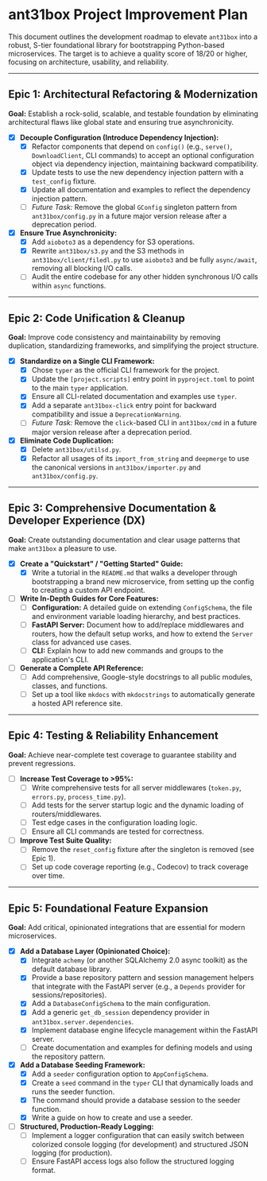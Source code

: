 # ant31box Project Improvement Plan

This document outlines the development roadmap to elevate `ant31box` into a robust, S-tier foundational library for bootstrapping Python-based microservices. The target is to achieve a quality score of 18/20 or higher, focusing on architecture, usability, and reliability.

---

## Epic 1: Architectural Refactoring & Modernization

**Goal:** Establish a rock-solid, scalable, and testable foundation by eliminating architectural flaws like global state and ensuring true asynchronicity.

-   [x] **Decouple Configuration (Introduce Dependency Injection):**
    -   [x] Refactor components that depend on `config()` (e.g., `serve()`, `DownloadClient`, CLI commands) to accept an optional configuration object via dependency injection, maintaining backward compatibility.
    -   [x] Update tests to use the new dependency injection pattern with a `test_config` fixture.
    -   [x] Update all documentation and examples to reflect the dependency injection pattern.
    -   [ ] *Future Task:* Remove the global `GConfig` singleton pattern from `ant31box/config.py` in a future major version release after a deprecation period.

-   [x] **Ensure True Asynchronicity:**
    -   [x] Add `aioboto3` as a dependency for S3 operations.
    -   [x] Rewrite `ant31box/s3.py` and the S3 methods in `ant31box/client/filedl.py` to use `aioboto3` and be fully `async/await`, removing all blocking I/O calls.
    -   [ ] Audit the entire codebase for any other hidden synchronous I/O calls within `async` functions.

---

## Epic 2: Code Unification & Cleanup

**Goal:** Improve code consistency and maintainability by removing duplication, standardizing frameworks, and simplifying the project structure.

-   [x] **Standardize on a Single CLI Framework:**
    -   [x] Chose `typer` as the official CLI framework for the project.
    -   [x] Update the `[project.scripts]` entry point in `pyproject.toml` to point to the main `typer` application.
    -   [x] Ensure all CLI-related documentation and examples use `typer`.
    -   [x] Add a separate `ant31box-click` entry point for backward compatibility and issue a `DeprecationWarning`.
    -   [ ] *Future Task:* Remove the `click`-based CLI in `ant31box/cmd` in a future major version release after a deprecation period.

-   [x] **Eliminate Code Duplication:**
    -   [x] Delete `ant31box/utilsd.py`.
    -   [x] Refactor all usages of its `import_from_string` and `deepmerge` to use the canonical versions in `ant31box/importer.py` and `ant31box/config.py`.

---

## Epic 3: Comprehensive Documentation & Developer Experience (DX)

**Goal:** Create outstanding documentation and clear usage patterns that make `ant31box` a pleasure to use.

-   [x] **Create a "Quickstart" / "Getting Started" Guide:**
    -   [x] Write a tutorial in the `README.md` that walks a developer through bootstrapping a brand new microservice, from setting up the config to creating a custom API endpoint.

-   [ ] **Write In-Depth Guides for Core Features:**
    -   [ ] **Configuration:** A detailed guide on extending `ConfigSchema`, the file and environment variable loading hierarchy, and best practices.
    -   [ ] **FastAPI Server:** Document how to add/replace middlewares and routers, how the default setup works, and how to extend the `Server` class for advanced use cases.
    -   [ ] **CLI:** Explain how to add new commands and groups to the application's CLI.

-   [ ] **Generate a Complete API Reference:**
    -   [ ] Add comprehensive, Google-style docstrings to all public modules, classes, and functions.
    -   [ ] Set up a tool like `mkdocs` with `mkdocstrings` to automatically generate a hosted API reference site.

---

## Epic 4: Testing & Reliability Enhancement

**Goal:** Achieve near-complete test coverage to guarantee stability and prevent regressions.

-   [ ] **Increase Test Coverage to >95%:**
    -   [ ] Write comprehensive tests for all server middlewares (`token.py`, `errors.py`, `process_time.py`).
    -   [ ] Add tests for the server startup logic and the dynamic loading of routers/middlewares.
    -   [ ] Test edge cases in the configuration loading logic.
    -   [ ] Ensure all CLI commands are tested for correctness.

-   [ ] **Improve Test Suite Quality:**
    -   [ ] Remove the `reset_config` fixture after the singleton is removed (see Epic 1).
    -   [ ] Set up code coverage reporting (e.g., Codecov) to track coverage over time.

---

## Epic 5: Foundational Feature Expansion

**Goal:** Add critical, opinionated integrations that are essential for modern microservices.

-   [x] **Add a Database Layer (Opinionated Choice):**
    -   [x] Integrate `achemy` (or another SQLAlchemy 2.0 async toolkit) as the default database library.
    -   [x] Provide a base repository pattern and session management helpers that integrate with the FastAPI server (e.g., a `Depends` provider for sessions/repositories).
    -   [x] Add a `DatabaseConfigSchema` to the main configuration.
    -   [x] Add a generic `get_db_session` dependency provider in `ant31box.server.dependencies`.
    -   [x] Implement database engine lifecycle management within the FastAPI server.
    -   [ ] Create documentation and examples for defining models and using the repository pattern.

-   [x] **Add a Database Seeding Framework:**
    -   [x] Add a `seeder` configuration option to `AppConfigSchema`.
    -   [x] Create a `seed` command in the `typer` CLI that dynamically loads and runs the seeder function.
    -   [x] The command should provide a database session to the seeder function.
    -   [x] Write a guide on how to create and use a seeder.

-   [ ] **Structured, Production-Ready Logging:**
    -   [ ] Implement a logger configuration that can easily switch between colorized console logging (for development) and structured JSON logging (for production).
    -   [ ] Ensure FastAPI access logs also follow the structured logging format.

